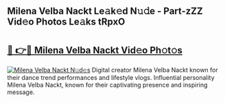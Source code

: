 ## Milena Velba Nackt Le𝚊k𝚎d N𝚞𝚍e - Part-zZZ Vid𝚎o Photos Le𝚊ks tRpxO

# <h2><a href="http://fb16c0w.evod.top/?m=Milena+Velba+Nackt">🔗 👉🔴 Milena Velba Nackt Vid𝚎o Ph𝚘t𝚘s</a></h2>

[![Milena Velba Nackt N𝚞d𝚎s](https://i.imgur.com/8V9OHl7.gif)](http://fb16c0w.evod.top/?m=Milena+Velba+Nackt)
Digital creator Milena Velba Nackt known for their dance trend performances and lifestyle vlogs. Influential personality Milena Velba Nackt, known for their captivating presence and inspiring message. 

